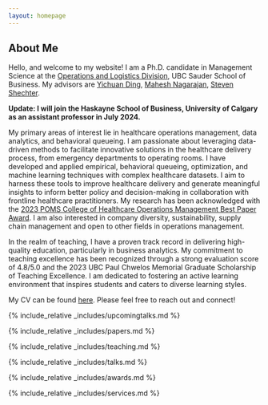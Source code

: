 ```yaml
---
layout: homepage
---
```


## About Me

Hello, and welcome to my website! I am a Ph.D. candidate in Management Science at the [Operations and Logistics Division](https://www.sauder.ubc.ca/thought-leadership/divisions/operations-and-logistics), UBC Sauder School of Business. My advisors are [Yichuan Ding](https://www.mcgill.ca/desautels/yichuan-daniel-ding), [Mahesh Nagarajan](https://www.sauder.ubc.ca/people/mahesh-nagarajan), [Steven Shechter](https://www.sauder.ubc.ca/people/steven-shechter). 

**Update: I will join the Haskayne School of Business, University of Calgary as an assistant professor in July 2024.**

My primary areas of interest lie in healthcare operations management, data analytics, and behavioral queueing. I am passionate about leveraging data-driven methods to facilitate innovative solutions in the healthcare delivery process, from emergency departments to operating rooms. I have developed and applied empirical, behavioral queueing, optimization, and machine learning techniques with complex healthcare datasets. I aim to harness these tools to improve healthcare delivery and generate meaningful insights to inform better policy and decision-making in collaboration with frontline healthcare practitioners. My research has been acknowledged with the [2023 POMS College of Healthcare Operations Management Best Paper Award](https://www.linkedin.com/posts/xin-david-ding-5b5b618_conference-education-poms-activity-7067906007045156864-xIVs?utm_source=share&utm_medium=member_desktop). I am also interested in company diversity, sustainability, supply chain management and open to other fields in operations management. 

In the realm of teaching, I have a proven track record in delivering high-quality education, particularly in business analytics. My commitment to teaching excellence has been recognized through a strong evaluation score of 4.8/5.0 and the 2023 UBC Paul Chwelos Memorial Graduate Scholarship of Teaching Excellence. I am dedicated to fostering an active learning environment that inspires students and caters to diverse learning styles.

My CV can be found [here](assets/files/yiwen_cv.pdf). Please feel free to reach out and connect!

{% include_relative _includes/upcomingtalks.md %}

{% include_relative _includes/papers.md %}

{% include_relative _includes/teaching.md %}

{% include_relative _includes/talks.md %}

{% include_relative _includes/awards.md %}

{% include_relative _includes/services.md %}



